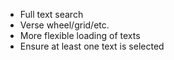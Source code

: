 * Full text search
* Verse wheel/grid/etc.
* More flexible loading of texts
* Ensure at least one text is selected
